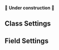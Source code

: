 <!-- markdownlint-disable MD052 -->

🚧 **Under construction** 🚧

## Class Settings

## Field Settings
